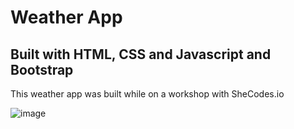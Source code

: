 # Weather App

## Built with HTML, CSS and Javascript and Bootstrap
This weather app was built while on a workshop with SheCodes.io

![image](https://user-images.githubusercontent.com/93624439/191835110-48f4d76c-c13f-47ee-9c69-efce2814f144.png)
